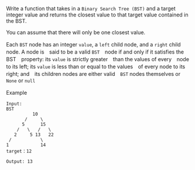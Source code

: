 Write a function that takes in a `Binary Search Tree (BST)` and a target integer value and returns the closest value to that target value contained in the BST.

You can assume that there will only be one closest value.

Each `BST` node has an integer `value`, a
  `left` child node, and a `right` child　node. A node is　said to be a valid `BST`　node if and only if it satisfies the BST　property: its `value` is strictly greater　than the values of every　node to its left; its `value` is less than or equal to the values　of every node to its right; and　its children nodes are either valid　`BST` nodes themselves or `None` or `null`

Example　
```
Input:
BST
          10
       /     \
      5      15
    /   \   /   \
   2     5 13   22
 /           \
1            14
target：12

Output: 13
```
